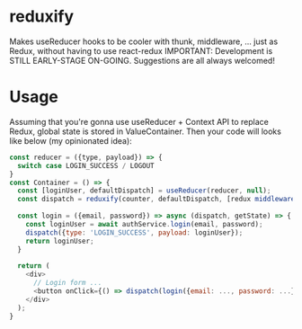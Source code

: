 # reduxify
Makes useReducer hooks to be cooler with thunk, middleware, ... just as Redux, without having to use react-redux
IMPORTANT: Development is STILL EARLY-STAGE ON-GOING. Suggestions are all always welcomed!

# Usage
Assuming that you're gonna use useReducer + Context API to replace Redux, global state is stored in ValueContainer.
Then your code will looks like below (my opinionated idea):
```js
const reducer = ({type, payload}) => {
  switch case LOGIN_SUCCESS / LOGOUT
}
const Container = () => {
  const [loginUser, defaultDispatch] = useReducer(reducer, null);
  const dispatch = reduxify(counter, defaultDispatch, [redux middlewares (e.g: thunk)]);
  
  const login = ({email, password}) => async (dispatch, getState) => {
    const loginUser = await authService.login(email, password);
    dispatch({type: 'LOGIN_SUCCESS', payload: loginUser});
    return loginUser;
  }
  
  return (
    <div>
      // Login form ...
      <button onClick={() => dispatch(login({email: ..., password: ...}))}>Login</button>
    </div>
  );
}
```
